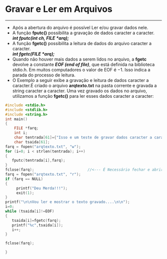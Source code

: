 # Gravar e Ler em Arquivos
---
+ Após a abertura do arquivo é possível Ler e/ou gravar dados nele.
+ A função <b>fputc()</b> possibilita a gravação de dados caracter a caracter. </br>
              <em><b>int fputc(int ch, FILE *arq);</b></em>
+ A função <b>fgetc()</b> possibilita a leitura de dados do arquivo caracter a caracter. </br>
              <em><b>int fgetc(FILE *arq);</b></em>     
+ Quando não houver mais dados a serem lidos no arquivo, a <b>fgetc</b> devolve a constante <em><b>EOF (end of file)</b></em>, que está definida na biblioteca stdio.h. Em muitos computadores o valor de EOF é −1. Isso indica a parada do processo de leitura.
+ O Exemplo a seguir exibe a gravação e leitura de dados caracter a caracter.É criado o arquivo <b>arqtexto.txt</b> na pasta corrente e gravada a string caracter a caracter. Uma vez gravado os dados no arquivo, utilizamos a função <b>fgetc()</b> para ler esses dados caracter a caracter:
``` C runnable
#include <stdio.h>
#include <stdlib.h>
#include <string.h>
int main()
{
    FILE *farq;
    int i;
    char tentrada[61]={"Isso e um teste de gravar dados caracter a caracter"};
    char tsaida[61];
farq = fopen("arqtexto.txt", "w");
for (i=0; i < strlen(tentrada); i++)
{
   fputc(tentrada[i],farq);
}
fclose(farq);                        //<--- É Necessário fechar e abrir o arquivo novamente.
farq = fopen("arqtexto.txt", "r");
if (farq == NULL)
{
     printf("Deu Merda!!!");
     exit(1);
}
printf("\n\nVou ler e mostrar o texto gravado....\n\n");
i=0;
while (tsaida[i]!=EOF)
{
   tsaida[i]=fgetc(farq);
   printf("%c",tsaida[i]);
   i++;
}

fclose(farq);

}
```
 
